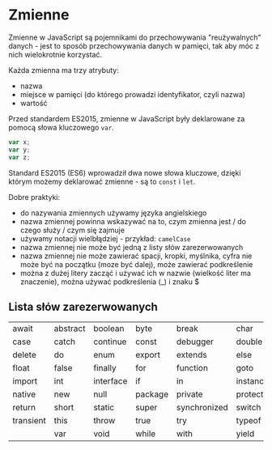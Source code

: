 # Zmienne

Zmienne w JavaScript są pojemnikami do przechowywania "reużywalnych" danych - jest to sposób przechowywania danych w pamięci, tak aby móc z nich wielokrotnie korzystać.

Każda zmienna ma trzy atrybuty:

* nazwa
* miejsce w pamięci (do którego prowadzi identyfikator, czyli nazwa)
* wartość

Przed standardem ES2015, zmienne w JavaScript były deklarowane za pomocą słowa kluczowego `var`.

```js
var x;
var y;
var z;
```

Standard ES2015 (ES6) wprowadził dwa nowe słowa kluczowe, dzięki którym możemy deklarować zmienne - są to `const` i `let`.

Dobre praktyki:

* do nazywania zmiennych używamy języka angielskiego
* nazwa zmiennej powinna wskazywać na to, czym zmienna jest / do czego służy / czym się zajmuje
* używamy notacji wielbłądziej -  przykład: `camelCase`
* nazwa zmiennej nie może być jedną z listy słów zarezerwowanych
* nazwa zmiennej nie może zawierać spacji, kropki, myślnika, cyfra nie może być na początku (moze być dalej), może zawierać podkreślenie
* można z dużej litery zacząć i używać ich w nazwie (wielkość liter ma znaczenie), można używać podkreślenia (_) i znaku $

## Lista słów zarezerwowanych

| |||||||
|- | - | - | -| - | -| -|
|await|abstract|boolean|byte|break|char|class|
|case|catch|continue|const|debugger|double|default|
|delete|do|enum|export|extends|else|final|
|float|false|finally|for|function|goto|implements|
|import|int|interface|if|in|instanceof|long|
|native|new|null|package|private|protected|public|
|return|short|static|super|synchronized|switch|throws|
|transient|this|throw|true|try|typeof|volatile|
||var|void|while|with|yield||
